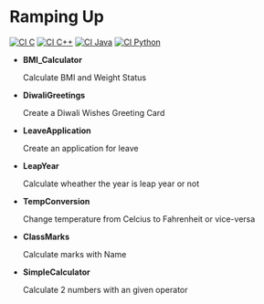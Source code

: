 # Ramping Up

[![CI C](https://github.com/StrangeKausu/RampingUp/actions/workflows/ci_c.yml/badge.svg)](https://github.com/StrangeKausu/RampingUp/actions/workflows/ci_c.yml)
[![CI C++](https://github.com/StrangeKausu/RampingUp/actions/workflows/ci_cpp.yml/badge.svg)](https://github.com/StrangeKausu/RampingUp/actions/workflows/ci_cpp.yml)
[![CI Java](https://github.com/StrangeKausu/RampingUp/actions/workflows/ci_java.yml/badge.svg)](https://github.com/StrangeKausu/RampingUp/actions/workflows/ci_java.yml)
[![CI Python](https://github.com/StrangeKausu/RampingUp/actions/workflows/ci_py.yml/badge.svg)](https://github.com/StrangeKausu/RampingUp/actions/workflows/ci_py.yml)

- **BMI_Calculator**

  Calculate BMI and Weight Status
  
 - **DiwaliGreetings**
 
    Create a Diwali Wishes Greeting Card
   
- **LeaveApplication**

    Create an application for leave
    
- **LeapYear**

    Calculate wheather the year is leap year or not
    
- **TempConversion**

  Change temperature from Celcius to Fahrenheit or vice-versa
  
- **ClassMarks**

  Calculate marks with Name
  
- **SimpleCalculator**

  Calculate 2 numbers with an given operator
  
